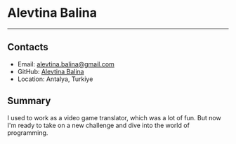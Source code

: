 # Alevtina Balina

---

## Contacts

- Email: alevtina.balina@gmail.com
- GitHub: [Alevtina Balina](https://github.com/alenslyn)
- Location: Antalya, Turkiye

## Summary

I used to work as a video game translator, which was a lot of fun. But now I'm ready to take on a new challenge and dive into the world of programming.
